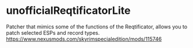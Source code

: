 # unofficialReqtificatorLite
Patcher that mimics some of the functions of the Reqtificator, allows you to patch selected ESPs and record types. https://www.nexusmods.com/skyrimspecialedition/mods/115746
